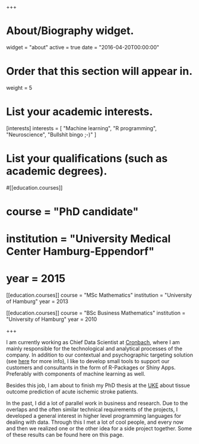 +++
# About/Biography widget.
widget = "about"
active = true
date = "2016-04-20T00:00:00"

# Order that this section will appear in.
weight = 5

# List your academic interests.
[interests]
  interests = [
    "Machine learning",
    "R programming",
    "Neuroscience",
    "Bullshit bingo ;-)"
  ]

# List your qualifications (such as academic degrees).
#[[education.courses]]
#  course = "PhD candidate"
#  institution = "University Medical Center Hamburg-Eppendorf"
#  year = 2015

[[education.courses]]
  course = "MSc Mathematics"
  institution = "University of Hamburg"
  year = 2013

[[education.courses]]
  course = "BSc Business Mathematics"
  institution = "University of Hamburg"
  year = 2010
 
+++

I am currently working as Chief Data Scientist at  [Cronbach](https://www.cronbach.co/), where I am mainly responsible for the technological and analytical processes of the company. In addition to our contextual and psychographic targeting solution (see [here](https://www.mediaplus.com/de/news/ne-r-o-ai.html) for more info), I like to develop small tools to support our customers and consultants in the form of R-Packages or Shiny Apps. Preferably with components of machine learning as well.

Besides this job, I am about to finish my PhD thesis at the [UKE](https://www.uke.de/) about tissue outcome prediction of acute ischemic stroke patients.

In the past, I did a lot of parallel work in business and research. Due to the overlaps and the often similar technical requirements of the projects, I developed a general interest in higher level programming languages for dealing with data. Through this I met a lot of cool people, and every now and then we realized one or the other idea for a side project together. Some of these results can be found here on this page.